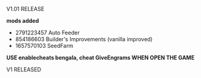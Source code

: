 V1.01 RELEASE

**mods added**

- 2791223457 Auto Feeder
- 854186603 Builder's Improvements (vanilla improved)
- 1657570103 SeedFarm

**USE enablecheats bengala, cheat GiveEngrams WHEN OPEN THE GAME**

V1 RELEASED
